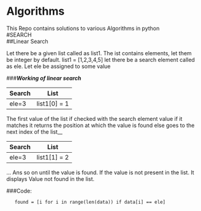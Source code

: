 # Algorithms
This Repo contains solutions to various Algorithms in python     
#SEARCH  
##Linear Search  

Let there be a given list called as list1. The ist contains elements, let them be integer by default.
 list1 = [1,2,3,4,5]
 let there be a search element called as ele. Let ele be assigned to some value
 
###***Working of linear search***

Search        | List 
------------- | -------------
ele=3         | list1[0] = 1
 
 The first value of the list if checked with the search element value if it matches it returns the position at which the value is found else goes to the next index of the list__

  Search        | List 
------------- | -------------
ele=3         | list1[1] = 2
 ...
 Ans so on until the value is found. If the value is not present in the list. It displays Value not found in the list.
 
 ###Code:
 ```buildoutcfg
    found = [i for i in range(len(data)) if data[i] == ele]
```
 
